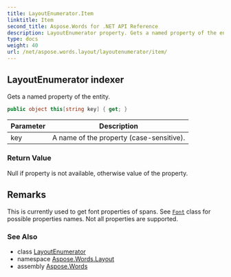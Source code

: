 ```yaml
---
title: LayoutEnumerator.Item
linktitle: Item
second_title: Aspose.Words for .NET API Reference
description: LayoutEnumerator property. Gets a named property of the entity in C#.
type: docs
weight: 40
url: /net/aspose.words.layout/layoutenumerator/item/
---
```

## LayoutEnumerator indexer

Gets a named property of the entity.

```csharp
public object this[string key] { get; }
```

| Parameter | Description |
| --- | --- |
| key | A name of the property (case-sensitive). |

### Return Value

Null if property is not available, otherwise value of the property.

## Remarks

This is currently used to get font properties of spans. See [`Font`](../../../aspose.words/font/) class for possible properties names. Not all properties are supported.

### See Also

* class [LayoutEnumerator](../)
* namespace [Aspose.Words.Layout](../../layoutenumerator/)
* assembly [Aspose.Words](../../../)
